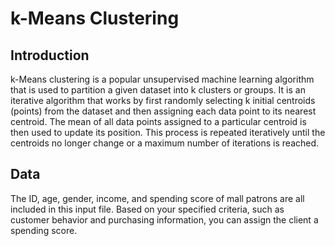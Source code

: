 # k-Means Clustering

## Introduction
k-Means clustering is a popular unsupervised machine learning algorithm that is used to partition a given dataset into k clusters or groups. It is an iterative algorithm that works by first randomly selecting k initial centroids (points) from the dataset and then assigning each data point to its nearest centroid. The mean of all data points assigned to a particular centroid is then used to update its position. This process is repeated iteratively until the centroids no longer change or a maximum number of iterations is reached.


## Data

The ID, age, gender, income, and spending score of mall patrons are all included in this input file. Based on your specified criteria, such as customer behavior and purchasing information, you can assign the client a spending score.


